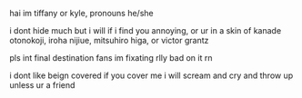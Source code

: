 hai im tiffany or kyle, pronouns he/she

i dont hide much but i will if i find you annoying, or ur in a skin of kanade otonokoji, iroha nijiue, mitsuhiro higa, or victor grantz

pls int final destination fans im fixating rlly bad on it rn

i dont like beign covered if you cover me i will scream and cry and throw up unless ur a friend
<!--
**BILLYLENZ/BILLYLENZ** is a ✨ _special_ ✨ repository because its `README.md` (this file) appears on your GitHub profile.

Here are some ideas to get you started:

- 🔭 I’m currently working on ...
- 🌱 I’m currently learning ...
- 👯 I’m looking to collaborate on ...
- 🤔 I’m looking for help with ...
- 💬 Ask me about ...
- 📫 How to reach me: ...
- 😄 Pronouns: ...
- ⚡ Fun fact: ...
-->
